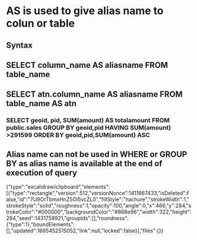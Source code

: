# AS is used to give alias name to colun or table

## Syntax

## SELECT column_name AS aliasname FROM table_name

## SELECT atn.column_name AS aliasname FROM table_name AS atn

### SELECT geoid, pid, SUM(amount) AS totalamount FROM public.sales GROUP BY geoid,pid HAVING SUM(amount) >291599 ORDER BY geoid,pid,SUM(amount) ASC

## Alias name can not be used in WHERE or GROUP BY as alias name is available at the end of execution of query

{"type":"excalidraw/clipboard","elements":[{"type":"rectangle","version":512,"versionNonce":1411667433,"isDeleted":false,"id":"7U9OrTbmxHnZ5Ol5vcZL0","fillStyle":"hachure","strokeWidth":1,"strokeStyle":"solid","roughness":1,"opacity":100,"angle":0,"x":466,"y":284,"strokeColor":"#000000","backgroundColor":"#868e96","width":322,"height":284,"seed":1431759921,"groupIds":[],"roundness":{"type":1},"boundElements":[],"updated":1665452515052,"link":null,"locked":false}],"files":{}}
